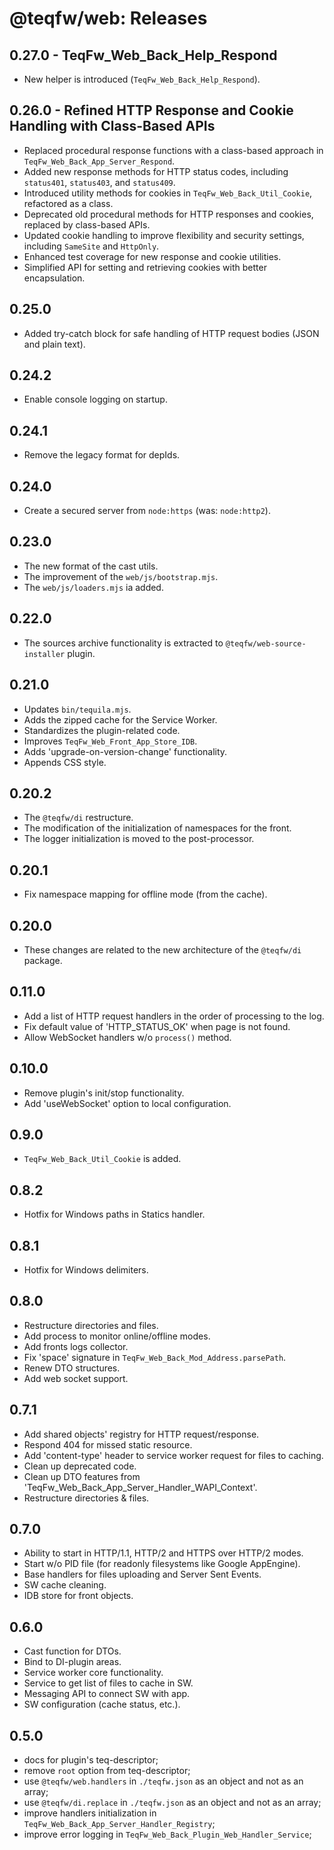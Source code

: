 # @teqfw/web: Releases

## 0.27.0 - TeqFw_Web_Back_Help_Respond

- New helper is introduced (`TeqFw_Web_Back_Help_Respond`).

## 0.26.0 - Refined HTTP Response and Cookie Handling with Class-Based APIs

- Replaced procedural response functions with a class-based approach in `TeqFw_Web_Back_App_Server_Respond`.
- Added new response methods for HTTP status codes, including `status401`, `status403`, and `status409`.
- Introduced utility methods for cookies in `TeqFw_Web_Back_Util_Cookie`, refactored as a class.
- Deprecated old procedural methods for HTTP responses and cookies, replaced by class-based APIs.
- Updated cookie handling to improve flexibility and security settings, including `SameSite` and `HttpOnly`.
- Enhanced test coverage for new response and cookie utilities.
- Simplified API for setting and retrieving cookies with better encapsulation.

## 0.25.0

- Added try-catch block for safe handling of HTTP request bodies (JSON and plain text).

## 0.24.2

* Enable console logging on startup.

## 0.24.1

* Remove the legacy format for depIds.

## 0.24.0

* Create a secured server from `node:https` (was: `node:http2`).

## 0.23.0

* The new format of the cast utils.
* The improvement of the `web/js/bootstrap.mjs`.
* The `web/js/loaders.mjs` ia added.

## 0.22.0

* The sources archive functionality is extracted to `@teqfw/web-source-installer` plugin.

## 0.21.0

* Updates `bin/tequila.mjs`.
* Adds the zipped cache for the Service Worker.
* Standardizes the plugin-related code.
* Improves `TeqFw_Web_Front_App_Store_IDB`.
* Adds 'upgrade-on-version-change' functionality.
* Appends CSS style.

## 0.20.2

* The `@teqfw/di` restructure.
* The modification of the initialization of namespaces for the front.
* The logger initialization is moved to the post-processor.

## 0.20.1

* Fix namespace mapping for offline mode (from the cache).

## 0.20.0

* These changes are related to the new architecture of the `@teqfw/di` package.

## 0.11.0

* Add a list of HTTP request handlers in the order of processing to the log.
* Fix default value of 'HTTP_STATUS_OK' when page is not found.
* Allow WebSocket handlers w/o `process()` method.

## 0.10.0

* Remove plugin's init/stop functionality.
* Add 'useWebSocket' option to local configuration.

## 0.9.0

* `TeqFw_Web_Back_Util_Cookie` is added.

## 0.8.2

* Hotfix for Windows paths in Statics handler.

## 0.8.1

* Hotfix for Windows delimiters.

## 0.8.0

* Restructure directories and files.
* Add process to monitor online/offline modes.
* Add fronts logs collector.
* Fix 'space' signature in `TeqFw_Web_Back_Mod_Address.parsePath`.
* Renew DTO structures.
* Add web socket support.

## 0.7.1

* Add shared objects' registry for HTTP request/response.
* Respond 404 for missed static resource.
* Add 'content-type' header to service worker request for files to caching.
* Clean up deprecated code.
* Clean up DTO features from 'TeqFw_Web_Back_App_Server_Handler_WAPI_Context'.
* Restructure directories & files.

## 0.7.0

* Ability to start in HTTP/1.1, HTTP/2 and HTTPS over HTTP/2 modes.
* Start w/o PID file (for readonly filesystems like Google AppEngine).
* Base handlers for files uploading and Server Sent Events.
* SW cache cleaning.
* IDB store for front objects.

## 0.6.0

* Cast function for DTOs.
* Bind to DI-plugin areas.
* Service worker core functionality.
* Service to get list of files to cache in SW.
* Messaging API to connect SW with app.
* SW configuration (cache status, etc.).

## 0.5.0

* docs for plugin's teq-descriptor;
* remove `root` option from teq-descriptor;
* use `@teqfw/web.handlers` in `./teqfw.json` as an object and not as an array;
* use `@teqfw/di.replace` in `./teqfw.json` as an object and not as an array;
* improve handlers initialization in `TeqFw_Web_Back_App_Server_Handler_Registry`;
* improve error logging in `TeqFw_Web_Back_Plugin_Web_Handler_Service`;
